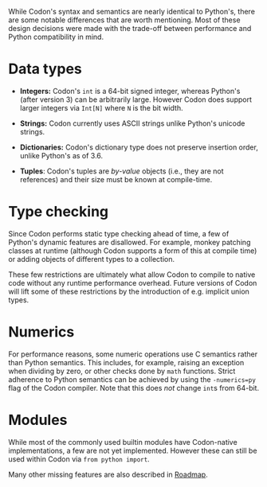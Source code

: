 While Codon's syntax and semantics are nearly identical
to Python's, there are some notable differences that are
worth mentioning. Most of these design decisions were made
with the trade-off between performance and Python compatibility
in mind.

# Data types

- **Integers:** Codon's `int` is a 64-bit signed integer,
  whereas Python's (after version 3) can be arbitrarily large.
  However Codon does support larger integers via `Int[N]` where
  `N` is the bit width.

- **Strings:** Codon currently uses ASCII strings unlike
  Python's unicode strings.

- **Dictionaries:** Codon's dictionary type does not preserve
  insertion order, unlike Python's as of 3.6.

- **Tuples**: Codon's tuples are _by-value_ objects (i.e., they
  are not references) and their size must be known at compile-time.

# Type checking

Since Codon performs static type checking ahead of time, a
few of Python's dynamic features are disallowed. For example,
monkey patching classes at runtime (although Codon supports a
form of this at compile time) or adding objects of different
types to a collection.

These few restrictions are ultimately what allow Codon to
compile to native code without any runtime performance overhead.
Future versions of Codon will lift some of these restrictions
by the introduction of e.g. implicit union types.

# Numerics

For performance reasons, some numeric operations use C semantics
rather than Python semantics. This includes, for example, raising
an exception when dividing by zero, or other checks done by `math`
functions. Strict adherence to Python semantics can be achieved by
using the `-numerics=py` flag of the Codon compiler. Note that this
does *not* change `int`s from 64-bit.

# Modules

While most of the commonly used builtin modules have Codon-native
implementations, a few are not yet implemented. However these can
still be used within Codon via `from python import`.


Many other missing features are also described in [Roadmap](../ROADMAP.md).
